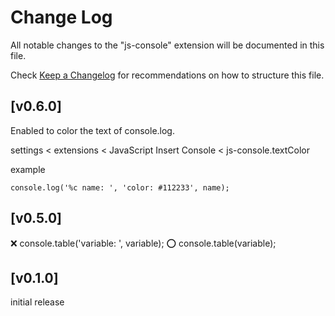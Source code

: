 # Change Log

All notable changes to the "js-console" extension will be documented in this file.

Check [Keep a Changelog](http://keepachangelog.com/) for recommendations on how to structure this file.

## [v0.6.0]

Enabled to color the text of console.log.

settings < extensions < JavaScript Insert Console < js-console.textColor

example

```
console.log('%c name: ', 'color: #112233', name);
```

## [v0.5.0]

❌ console.table('variable: ', variable);
⭕️ console.table(variable);

## [v0.1.0]

initial release
